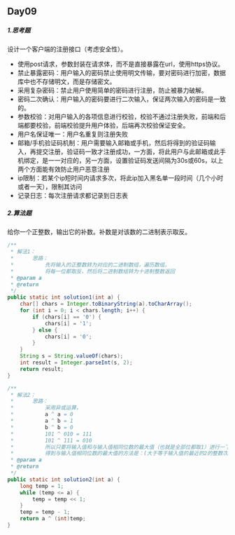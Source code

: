## Day09

##### 1.思考题

设计一个客户端的注册接口（考虑安全性）。

- 使用post请求，参数封装在请求体，而不是直接暴露在url，使用https协议。
- 禁止暴露密码：用户输入的密码禁止使用明文传输，要对密码进行加密，数据库中也不存储明文，而是存储密文。
- 采用复杂密码：禁止用户使用简单的密码进行注册，防止被暴力破解。
- 密码二次确认：用户输入的密码要进行二次输入，保证两次输入的密码是一致的。
- 参数校验：对用户输入的各项信息进行校验，校验不通过注册失败，前端和后端都要校验，前端校验提升用户体验，后端再次校验保证安全。
- 用户名保证唯一：用户名重复则注册失败
- 邮箱/手机验证码机制：用户需要输入邮箱或手机，然后将得到的验证码输入，再提交注册，验证码一致才注册成功，一方面，将此用户与此邮箱或此手机绑定，是一一对应的，另一方面，设置验证码发送间隔为30s或60s，以上两个方面能有效防止用户恶意注册
- ip限制：若某个ip短时间内请求多次，将此ip加入黑名单一段时间（几个小时或者一天），限制其访问
- 记录日志：每次注册请求都记录到日志表

##### 2.算法题

给你一个正整数，输出它的补数。补数是对该数的二进制表示取反。

```java
/**
 * 解法1：
 *      思路：
 *          先将输入的正整数转为对应的二进制数组，遍历数组，
 *          将每一位都取反，然后将二进制数组转为十进制整数返回
 * @param a
 * @return
 */
public static int solution1(int a) {
    char[] chars = Integer.toBinaryString(a).toCharArray();
    for (int i = 0; i < chars.length; i++) {
        if (chars[i] == '0') {
            chars[i] = '1';
        } else {
            chars[i] = '0';
        }
    }
    String s = String.valueOf(chars);
    int result = Integer.parseInt(s, 2);
    return result;
}

/**
 * 解法2：
 *      思路：
 *          采用异或运算，
 *          a ^ a = 0
 *          a ^ b = 1
 *          b ^ b = 0
 *          101 ^ 010 = 111
 *          101 ^ 111 = 010
 *          所以只要将输入值和与输入值相同位数的最大值（也就是全部位都取1）进行一下异或运算，就得到结果，
 *          得到与输入值相同位数的最大值的方法是：(大于等于输入值的最近的2的整数次幂的值) - 1
 * @param a
 * @return
 */
public static int solution2(int a) {
    long temp = 1;
    while (temp <= a) {
        temp = temp << 1;
    }
    temp = temp - 1;
    return a ^ (int)temp;
}
```
